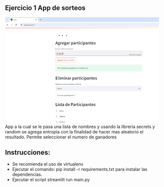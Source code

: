 ## Ejercicio 1 App de sorteos ##
![Ejemplo](https://github.com/vhngroup/Exercise_StreamLit/blob/main/static/example.png)
App a la cual se le pasa una lista de nombres y usando la libreria secrets y random se agrega entropia con la finalidad de hacer mas aleatorio el resultado.
Permite seleccionar el numero de ganadores

## Instrucciones:
* Se recomienda el uso de virtualenv
* Ejecutar el comando: pip install -r requirements.txt para instalar las dependencias.
* Ejecutar el script streamlit run main.py